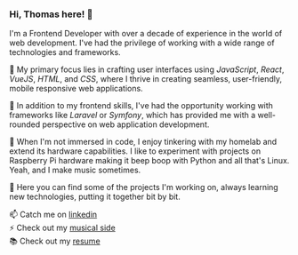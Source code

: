 ### Hi, Thomas here! 👋

I'm a Frontend Developer with over a decade of experience in the world of web development.
I've had the privilege of working with a wide range of technologies and frameworks.

🚀 My primary focus lies in crafting user interfaces using _JavaScript_, _React_, _VueJS_, _HTML_, and _CSS_, where I thrive in creating seamless, user-friendly, mobile responsive web applications.

👯 In addition to my frontend skills, I've had the opportunity working with frameworks like _Laravel_ or _Symfony_, which has provided me with a well-rounded perspective on web application development.

🔭 When I'm not immersed in code, I enjoy tinkering with my homelab and extend its hardware capabilities. I like to experiment with projects on Raspberry Pi hardware making it beep boop with Python and all that's Linux. Yeah, and I make music sometimes.

🌟 Here you can find some of the projects I'm working on, always learning new technologies, putting it together bit by bit.

📫 Catch me on [linkedin](https://www.linkedin.com/in/thomasbertok/)\
⚡ Check out my [musical side](https://soundcloud.com/innerstorm)\
📚 Check out my [resume](https://thomasbertok.github.io/thomasbertok/)
